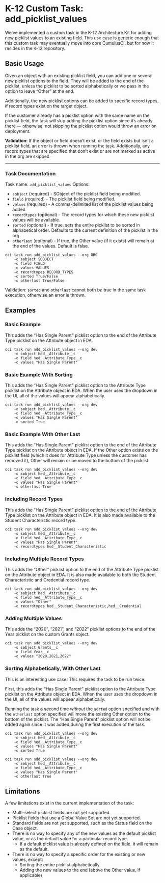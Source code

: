 # K-12 Custom Task: add_picklist_values

We’ve implemented a custom task in the K-12 Architecture Kit for adding new picklist values to an existing field. This use case is generic enough that this custom task may eventually move into core CumulusCI, but for now it resides in the K-12 repository.

## Basic Usage

Given an object with an existing picklist field, you can add one or several new picklist options to the field. They will be added to the end of the picklist, unless the picklist to be sorted alphabetically or we pass in the option to leave “Other” at the end.

Additionally, the new picklist options can be added to specific record types, if record types exist on the target object.

If the customer already has a picklist option with the same name on the picklist field, the task will skip adding the picklist option since it’s already there — otherwise, not skipping the picklist option would throw an error on deployment.

**Validation:** If the object or field doesn’t exist, or the field exists but isn’t a picklist field, an error is thrown when running the task. Additionally, any record types that are specified that don’t exist or are not marked as active in the org are skipped.
* * *

### Task Documentation

Task name: `add_picklist_values`
Options:

* `sobject` (required) - SObject of the picklist field being modified.
* `field` (required) - The picklist field being modified.
* `values` (required) - A comma-delimited list of the picklist values being added.
* `recordtypes` (optional) - The record types for which these new picklist values will be available.
* `sorted` (optional) - If true, sets the entire picklist to be sorted in alphabetical order. Defaults to the current definition of the picklist in the org.
* `otherlast` (optional) - If true, the Other value (if it exists) will remain at the end of the values. Default is false.

```
cci task run add_picklist_values --org ORG 
    -o sobject SOBJECT
    -o field FIELD
    -o values VALUES
    -o recordtypes RECORD_TYPES
    -o sorted True/False
    -o otherlast True/False
```

Validation: `sorted` and `otherlast` cannot both be true in the same task execution, otherwise an error is thrown.

## Examples

### Basic Example

This adds the “Has Single Parent” picklist option to the end of the Attribute Type picklist on the Attribute object in EDA.

```
cci task run add_picklist_values --org dev
    -o sobject hed__Attribute__c
    -o field hed__Attribute_Type__c
    -o values "Has Single Parent"
```

### Basic Example With Sorting

This adds the “Has Single Parent” picklist option to the Attribute Type picklist on the Attribute object in EDA. When the user uses the dropdown in the UI, all of the values will appear alphabetically.

```
cci task run add_picklist_values --org dev
    -o sobject hed__Attribute__c
    -o field hed__Attribute_Type__c
    -o values "Has Single Parent"
    -o sorted True
```

### Basic Example With Other Last

This adds the “Has Single Parent” picklist option to the end of the Attribute Type picklist on the Attribute object in EDA. If the Other option exists on the picklist field (which it does for Attribute Type unless the customer has removed it), Other will remain or be moved to the bottom of the picklist.

```
cci task run add_picklist_values --org dev
    -o sobject hed__Attribute__c
    -o field hed__Attribute_Type__c
    -o values "Has Single Parent"
    -o otherlast True
```

### Including Record Types

This adds the “Has Single Parent” picklist option to the end of the Attribute Type picklist on the Attribute object in EDA. It is also made available to the Student Characteristic record type.

```
cci task run add_picklist_values --org dev
    -o sobject hed__Attribute__c
    -o field hed__Attribute_Type__c
    -o values "Has Single Parent"
    -o recordtypes hed__Student_Characteristic
```

### Including Multiple Record Types

This adds the “Other” picklist option to the end of the Attribute Type picklist on the Attribute object in EDA. It is also made available to both the Student Characteristic and Credential record type.

```
cci task run add_picklist_values --org dev
    -o sobject hed__Attribute__c
    -o field hed__Attribute_Type__c
    -o values "Other"
    -o recordtypes hed__Student_Characteristic,hed__Credential
```

### Adding Multiple Values

This adds the “2020”, “2021”, and “2022” picklist options to the end of the Year picklist on the custom Grants object.

```
cci task run add_picklist_values --org dev
    -o sobject Grants__c
    -o field Year__c
    -o values "2020,2021,2022"
```

### Sorting Alphabetically, With Other Last

This is an interesting use case! This requires the task to be run twice.

First, this adds the “Has Single Parent” picklist option to the Attribute Type picklist on the Attribute object in EDA. When the user uses the dropdown in the UI, all of the values will appear alphabetically.

Running the task a second time *without* the `sorted` option specified and with the `otherlast` option specified will move the existing Other option to the bottom of the picklist. The “Has Single Parent” picklist option will not be added again since it was added during the first execution of the task.

```
cci task run add_picklist_values --org dev
    -o sobject hed__Attribute__c
    -o field hed__Attribute_Type__c
    -o values "Has Single Parent"
    -o sorted True
    
cci task run add_picklist_values --org dev
    -o sobject hed__Attribute__c
    -o field hed__Attribute_Type__c
    -o values "Has Single Parent"
    -o otherlast True
```

## Limitations

A few limitations exist in the current implementation of the task:

* Multi-select picklist fields are not yet supported.
* Picklist fields that use a Global Value Set are not yet supported.
* Standard fields are not yet supported, such as the Status field on the Case object.
* There is no way to specify any of the new values as the default picklist value, or as the default value for a particular record type.
    * If a default picklist value is already defined on the field, it will remain as the default.
* There is no way to specify a specific order for the existing or new values, except:
    * Sorting the entire picklist alphabetically
    * Adding the new values to the end (above the Other value, if applicable)